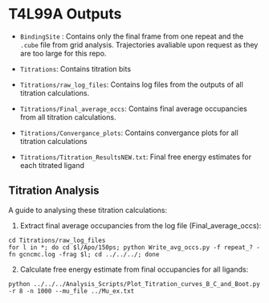 # T4L99A Outputs

- `BindingSite` : Contains only the final frame from one repeat and the `.cube` file from grid analysis. Trajectories avaliable upon request as they are too large for this repo.

- `Titrations`: Contains titration bits

- `Titrations/raw_log_files`: Contains log files from the outputs of all titration calculations.

- `Titrations/Final_average_occs`: Contains final average occupancies from all titration calculations.

- `Titrations/Convergance_plots`: Contains convergance plots for all titration calculations

- `Titrations/Titration_ResultsNEW.txt`: Final free energy estimates for each titrated ligand




## Titration Analysis
A guide to analysing these titration calculations:

1) Extract final average occupancies from the log file (Final_average_occs):

```
cd Titrations/raw_log_files
for l in *; do cd $l/Apo/150ps; python Write_avg_occs.py -f repeat_? -fn gcncmc.log -frag $l; cd ../../../; done
```

2) Calculate free energy estimate from final occupancies for all ligands:
```
python ../../../Analysis_Scripts/Plot_Titration_curves_B_C_and_Boot.py -r 8 -n 1000 --mu_file ../Mu_ex.txt
```

